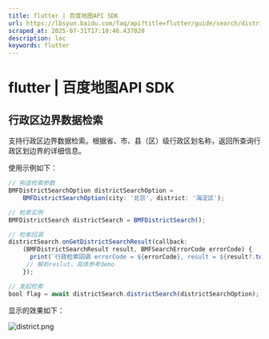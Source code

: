 ```yaml
---
title: flutter | 百度地图API SDK
url: https://lbsyun.baidu.com/faq/api?title=flutter/guide/search/district
scraped_at: 2025-07-31T17:10:46.437020
description: loc
keywords: flutter
---
```


# flutter | 百度地图API SDK

## 行政区边界数据检索

支持行政区边界数据检索。根据省、市、县（区）级行政区划名称，返回所查询行政区划边界的详细信息。

使用示例如下：
```javascript
// 构造检索参数
BMFDistrictSearchOption districtSearchOption = 
    BMFDistrictSearchOption(city: '北京', district: '海淀区');

// 检索实例
BMFDistrictSearch districtSearch = BMFDistrictSearch();

// 检索回调
districtSearch.onGetDistrictSearchResult(callback: 
    (BMFDistrictSearchResult result, BMFSearchErrorCode errorCode) {   
      print(`行政检索回调 errorCode = ${errorCode}, result = ${result?.toMap()}`);  
     // 解析reslut，具体参考demo 
    });

// 发起检索
bool flag = await districtSearch.districtSearch(districtSearchOption);
```
显示的效果如下：

![district.png](https://mapopen-website-webapi.bj.bcebos.com/images/flutter/map/district.png)
